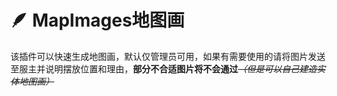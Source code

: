 # 🪶 MapImages地图画

该插件可以快速生成地图画，默认仅管理员可用，如果有需要使用的请将图片发送至服主并说明摆放位置和理由，**部分不合适图片将不会通过**~~_（但是可以自己建造实体地图画）_~~
